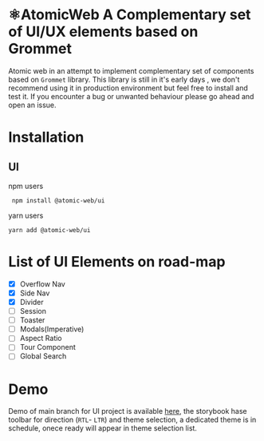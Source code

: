 # ⚛AtomicWeb A Complementary set of UI/UX elements based on Grommet
Atomic web in an attempt to implement complementary set of components based on `Grommet` library. This library is still in it's early days , we don't recommend using it in production environment but feel free to install and test it. If you encounter a bug or unwanted behaviour please go ahead and open an issue.  

# Installation 
## UI
npm users
```
 npm install @atomic-web/ui
```
yarn users

```
yarn add @atomic-web/ui
```

# List of UI Elements on road-map

- [x] Overflow Nav
- [x] Side Nav
- [x] Divider
- [ ] Session
- [ ] Toaster 
- [ ] Modals(Imperative)
- [ ] Aspect Ratio
- [ ] Tour Component
- [ ] Global Search

# Demo
Demo of main branch for UI project is available [here](https://62506fda8097ba003ad6bd16-vhmqfdiriq.chromatic.com/), the storybook hase toolbar for direction (`RTL`- `LTR`) and theme selection, a dedicated theme is in schedule, onece ready will appear in theme selection list.
